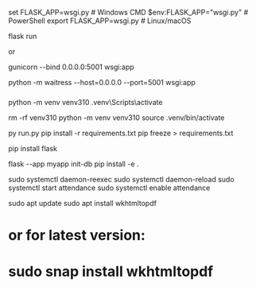 set FLASK_APP=wsgi.py        # Windows CMD
$env:FLASK_APP="wsgi.py"     # PowerShell
export FLASK_APP=wsgi.py     # Linux/macOS

flask run

or

gunicorn --bind 0.0.0.0:5001 wsgi:app

python -m waitress --host=0.0.0.0 --port=5001 wsgi:app

###

python -m venv venv310
.venv\Scripts\activate

rm -rf venv310
python -m venv venv310
source .venv/bin/activate

py run.py
pip install -r requirements.txt
pip freeze > requirements.txt

pip install flask

flask --app myapp init-db
pip install -e .



sudo systemctl daemon-reexec
sudo systemctl daemon-reload
sudo systemctl start attendance
sudo systemctl enable attendance


sudo apt update
sudo apt install wkhtmltopdf
# or for latest version:
# sudo snap install wkhtmltopdf